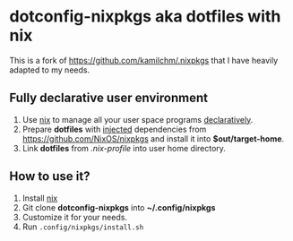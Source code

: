 # dotconfig-nixpkgs aka dotfiles with nix

This is a fork of https://github.com/kamilchm/.nixpkgs that I have
heavily adapted to my needs.

## Fully declarative user environment

1. Use [nix](https://nixos.org/nix/) to manage all your user space
   programs
   [declaratively](https://fix.me).
2. Prepare **dotfiles** with [injected](https://github.com/KaiHa/dotconfig-nixpkgs/blob/58cd4b4ce93645f494bfd24b3b27e9c97a8b2b7d/overlays/99_my-environment/cfg.tmux/default.nix#L15)
   dependencies from https://github.com/NixOS/nixpkgs and install it
   into **$out/target-home**.
3. Link **dotfiles** from *.nix-profile* into user home directory.

## How to use it?

1. Install [nix](https://nixos.org/nix/)
2. Git clone **dotconfig-nixpkgs** into **~/.config/nixpkgs**
3. Customize it for your needs.
4. Run `.config/nixpkgs/install.sh`
